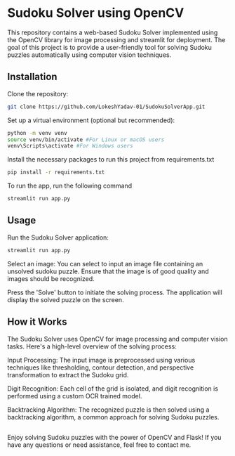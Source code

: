 # Sudoku Solver using OpenCV

This repository contains a web-based Sudoku Solver implemented using the OpenCV library for image processing and streamlit for deployment. The goal of this project is to provide a user-friendly tool for solving Sudoku puzzles automatically using computer vision techniques.

## Installation

Clone the repository:

```bash
git clone https://github.com/LokeshYadav-01/SudokuSolverApp.git
```
Set up a virtual environment (optional but recommended):

```bash
python -m venv venv
source venv/bin/activate #For Linux or macOS users
venv\Scripts\activate #For Windows users
```

Install the necessary packages to run this project from requirements.txt

```bash
pip install -r requirements.txt
```
To run the app, run the following command
```bash
streamlit run app.py
```

## Usage
Run the Sudoku Solver application:
```python
streamlit run app.py
```
Select an image: You can select to input an image file containing an unsolved sudoku puzzle. Ensure that the image is of good quality and images should be recognized.

Press the 'Solve' button to initiate the solving process. The application will display the solved puzzle on the screen.

## How it Works

The Sudoku Solver uses OpenCV for image processing and computer vision tasks. Here's a high-level overview of the solving process:

Input Processing: The input image is preprocessed using various techniques like thresholding, contour detection, and perspective transformation to extract the Sudoku grid.

Digit Recognition: Each cell of the grid is isolated, and digit recognition is performed using a custom OCR trained model.

Backtracking Algorithm: The recognized puzzle is then solved using a backtracking algorithm, a common approach for solving Sudoku puzzles.



##

Enjoy solving Sudoku puzzles with the power of OpenCV and Flask! If you have any questions or need assistance, feel free to contact me.
